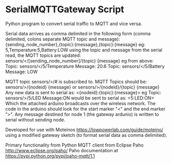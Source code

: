 # SerialMQTTGateway Script
Python program to convert serial traffic to MQTT and vice versa.

Serial data arrives as comma delimited in the following form (comma delimited, colons separate MQTT topic and message):
{sending_node_number},{topic}:{message},{topic}:{message}
eg: 5,Temperature:5,Battery:LOW
using the topic and message from the serial read, the MQTT topics are updated:
sensors/</[sending_node_number]/{topic} {message}
eg from above:
Topic: sensors/</5/Temperature Message: 20.6
Topic: sensors/</5/Battery     Message: LOW

MQTT topic sensors/>/# is subscribed to. MQTT Topics should be:
sensors/>/{nodeid} {message}      or
sensors/>/{nodeid}/{topic} {message}
Any new data is sent to serial as:
<{nodeid}:{topic}:{message}>
eg Topic: sensors/>/5/LED Message:ON would be sent to serial as:
<5:LED:ON>
Which the attached arduino broadcasts over the wireless network. The code in the arduino should look for the start marker "<" and the end marker ">".
Any message destined for node 1 (the gateway ardunio) is written to serial without sending node.

Developed for use with Moteinos https://lowpowerlab.com/guide/moteino/ using a modified 
gateway sketch (to format serial data as comma delimited).

Primary functionality from Python MQTT client from Eclipse Paho http://www.eclipse.org/paho/
Paho documentation at https://pypi.python.org/pypi/paho-mqtt/1.1

